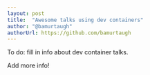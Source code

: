 ```yaml
---
layout: post
title:  "Awesome talks using dev containers"
author: "@bamurtaugh"
authorUrl: https://github.com/bamurtaugh
---
```


To do: fill in info about dev container talks.

Add more info!